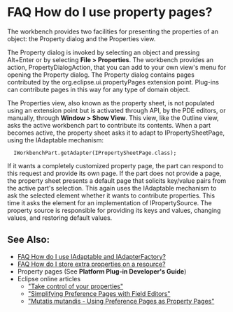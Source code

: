 

FAQ How do I use property pages?
================================

The workbench provides two facilities for presenting the properties of an object: the Property dialog and the Properties view.

The Property dialog is invoked by selecting an object and pressing Alt+Enter or by selecting **File > Properties**. The workbench provides an action, PropertyDialogAction, that you can add to your own view's menu for opening the Property dialog. The Property dialog contains pages contributed by the org.eclipse.ui.propertyPages extension point. Plug-ins can contribute pages in this way for any type of domain object.

The Properties view, also known as the property sheet, is not populated using an extension point but is activated through API, by the PDE editors, or manually, through **Window > Show View**. This view, like the Outline view, asks the active workbench part to contribute its contents. When a part becomes active, the property sheet asks it to adapt to IPropertySheetPage, using the IAdaptable mechanism:

      IWorkbenchPart.getAdapter(IPropertySheetPage.class);

If it wants a completely customized property page, the part can respond to this request and provide its own page. If the part does not provide a page, the property sheet presents a default page that solicits key/value pairs from the active part's selection. This again uses the IAdaptable mechanism to ask the selected element whether it wants to contribute properties. This time it asks the element for an implementation of IPropertySource. The property source is responsible for providing its keys and values, changing values, and restoring default values.

See Also:
---------

*   [FAQ How do I use IAdaptable and IAdapterFactory?](./FAQ_How_do_I_use_IAdaptable_and_IAdapterFactory.md "FAQ How do I use IAdaptable and IAdapterFactory?")
*   [FAQ How do I store extra properties on a resource?](./FAQ_How_do_I_store_extra_properties_on_a_resource.md "FAQ How do I store extra properties on a resource?")
*   Property pages (See **Platform Plug-in Developer's Guide**)
*   Eclipse online articles
    *   ["Take control of your properties"](https://www.eclipse.org/articles/Article-Properties-View/properties-view.html)
    *   ["Simplifying Preference Pages with Field Editors"](https://www.eclipse.org/articles/Article-Field-Editors/field_editors.html)
    *   ["Mutatis mutandis - Using Preference Pages as Property Pages"](https://www.eclipse.org/articles/Article-Mutatis-mutandis/overlay-pages.html)

